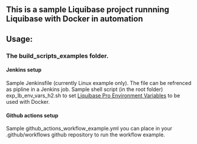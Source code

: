 ## This is a sample Liquibase project runnning Liquibase with Docker in automation

## Usage:

### The build_scripts_examples folder.
#### Jenkins setup
Sample Jenkinsfile (currently Linux example only). The file can be refrenced as pipline in a Jenkins job.
Sample shell script (in the root folder) exp_lb_env_vars_h2.sh to set [Liquibase Pro Environment Variables](https://www.liquibase.com/blog/liquibase-environment-variables-control-deployments) to be used with Docker.


#### Github actions setup
Sample github_actions_workflow_example.yml you can place in your .github/workflows github repository to run the workflow example.


